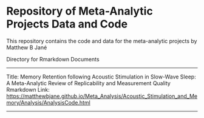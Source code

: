 # Repository of Meta-Analytic Projects Data and Code

This repository contains the code and data for the meta-analytic projects by Matthew B Jané

Directory for Rmarkdown Documents

---

Title: Memory Retention following Acoustic Stimulation in Slow-Wave Sleep: A Meta-Analytic Review of Replicability and Measurement Quality
Rmarkdown Link: https://matthewbjane.github.io/Meta_Analysis/Acoustic_Stimulation_and_Memory/Analysis/AnalysisCode.html

---
